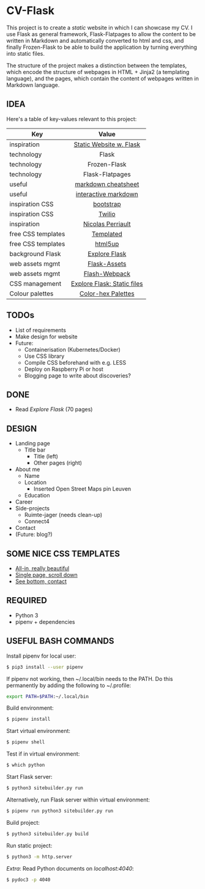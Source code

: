 # CV-Flask

This project is to create a *static* website in which I can showcase my CV. I use Flask as general framework, Flask-Flatpages to allow the content to be written in Markdown and automatically converted to html and css, and finally Frozen-Flask to be able to build the application by turning everything into static files. 

The structure of the project makes a distinction between the templates, which encode the structure of webpages in HTML + Jinja2 (a templating language), and the pages, which contain the content of webpages written in Markdown language. 

## IDEA

Here's a table of key-values relevant to this project:

| Key           | Value         |
| ------------- |:-------------:|
|  inspiration  | [Static Website w. Flask](https://nicolas.perriault.net/code/2012/dead-easy-yet-powerful-static-website-generator-with-flask/) |
| technology    | Flask           |
| technology    | Frozen-Flask    |
| technology    | Flask-Flatpages |
| useful | [markdown cheatsheet](https://github.com/adam-p/markdown-here/wiki/Markdown-Cheatsheet)  |
| useful | [interactive markdown](http://dillinger.io/) |
| inspiration CSS | [bootstrap](https://blackrockdigital.github.io/startbootstrap-freelancer/) |
| inspiration CSS | [Twilio](https://www.twilio.com/) |
| inspiration | [Nicolas Perriault](https://nicolas.perriault.net/code/) |
| free CSS templates | [Templated](https://templated.co/) |
| free CSS templates | [html5up](https://html5up.net/) |
| background Flask | [Explore Flask](https://exploreflask.com/en/latest/) |
| web assets mgmt | [Flask-Assets](http://flask-assets.readthedocs.io/en/latest/) |
| web assets mgmt | [Flash-Webpack](https://github.com/nickjj/flask-webpack) |
| CSS management | [Explore Flask: Static files](http://exploreflask.com/en/latest/static.html) |
| Colour palettes | [Color-hex Palettes](http://www.color-hex.com/color-palettes/) |

## TODOs
* List of requirements
* Make design for website
* Future:
    * Containerisation (Kubernetes/Docker)
	* Use CSS library
    * Compile CSS beforehand with e.g. LESS 
    * Deploy on Raspberry Pi or host
	* Blogging page to write about discoveries?

## DONE
* Read *Explore Flask* (70 pages)

## DESIGN
* Landing page
	* Title bar
		* Title (left)
		* Other pages (right) 
* About me
	* Name
	* Location 
		* Inserted Open Street Maps pin Leuven
	* Education
* Career
* Side-projects
	* Ruimte-jager (needs clean-up)
	* Connect4
* Contact
* (Future: blog?)

## SOME NICE CSS TEMPLATES
* [All-in, really beautiful](https://pixelarity.com/items/demos/dimension/dark/index.html#)
* [Single page, scroll down](http://www.free-css.com/free-css-templates/page217/jwood-photography)
* [See bottom, contact](https://templated.co/interphase)

## REQUIRED
* Python 3
* pipenv + dependencies

## USEFUL BASH COMMANDS
Install pipenv for local user:
```sh
$ pip3 install --user pipenv
```

If pipenv not working, then ~/.local/bin needs to the PATH. Do this permanently by adding the following to ~/.profile:
```sh
export PATH=$PATH:~/.local/bin
``` 

Build environment:

```sh
$ pipenv install
```

Start virtual environment:

```sh
$ pipenv shell
```

Test if in virtual environment:

```sh
$ which python
```

Start Flask server:

```sh
$ python3 sitebuilder.py run
```

Alternatively, run Flask server within virtual environment:

```sh
$ pipenv run python3 sitebuilder.py run
```

Build project:

```sh
$ python3 sitebuilder.py build
```

Run static project:

```sh
$ python3 -m http.server
```

*Extra*: Read Python documents on *localhost:4040*:

```sh
$ pydoc3 -p 4040
```
